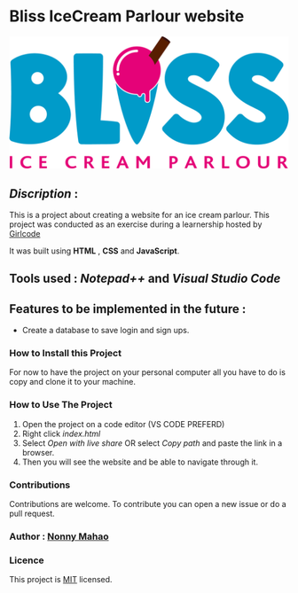 # Bliss IceCream Parlour website
![Bliss icecream](images/bliss.png "ice cream")

## *Discription* : 
This is a project about creating a website for an ice cream parlour.
This project was conducted as an exercise during a learnership hosted by [Girlcode](https://github.com/GirlCodeZA)

It was built using **HTML** , **CSS** and **JavaScript**.
## Tools used :  *Notepad++* and *Visual Studio Code*

## Features to be implemented in the future :
* Create a database to save login and sign ups.



### How to Install this Project
 For now to have the project on your personal computer all you have to do is copy and clone it to your machine.

### How to Use The Project
1. Open the project on a code editor (VS CODE PREFERD)
2. Right click *index.html*
3. Select *Open with live share* OR select *Copy path* and paste the link in a browser.
4. Then you will see the website and be able to navigate through it.

### Contributions
Contributions are welcome. To contribute you can open a new issue or do a pull request.


### Author : **[Nonny Mahao](https://github.com/Nonny-Mahao)** 

### Licence
This project is [MIT](https://www.google.com) licensed.